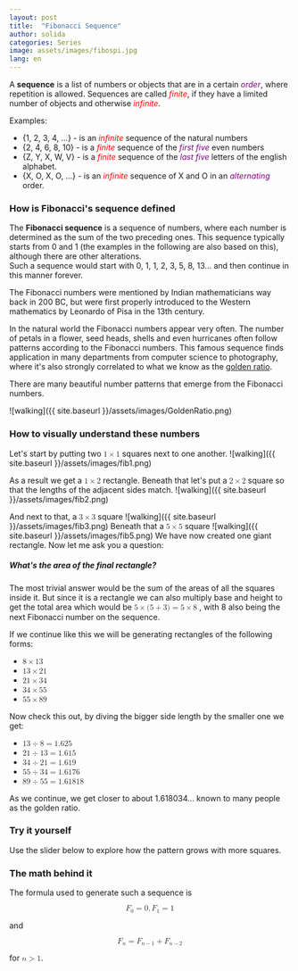 ```yaml
---
layout: post
title:  "Fibonacci Sequence"
author: solida
categories: Series
image: assets/images/fibospi.jpg
lang: en
---
```

A **sequence** is a list of numbers or objects that are in a certain <span style="color: purple;">*order*</span>, where repetition is allowed. Sequences
are called <span style="color: red;">*finite*</span>, if they have a limited number of objects and otherwise <span style="color: red;">*infinite*</span>.

Examples:
- {1, 2, 3, 4, ...} - is an <span style="color: red;">*infinite*</span> sequence of the natural numbers
- {2, 4, 6, 8, 10} - is a <span style="color: red;">*finite*</span> sequence of the <span style="color: purple;">*first five*</span> even numbers
- {Z, Y, X, W, V}  - is a <span style="color: red;">*finite*</span> sequence of the <span style="color: purple;">*last five*</span> letters of the english alphabet.
- {X, O, X, O, ...} - is an <span style="color: red;">*infinite*</span> sequence of X and O in an <span style="color: purple;">*alternating*</span> order.

### How is Fibonacci's sequence defined
The **Fibonacci sequence** is a sequence of numbers, where each number is determined as the sum of the two preceding ones. 
This sequence typically starts from 0 and 1 (the examples in the following are also based on this), although there are other alterations.  
Such a sequence would start with 0, 1, 1, 2, 3, 5, 8, 13... and then continue in this manner forever.

The Fibonacci numbers were mentioned by Indian mathematicians way back in 200 BC, but were first properly introduced 
to the Western mathematics by Leonardo of Pisa in the 13th century.

In the natural world the Fibonacci numbers appear very often. The number of petals in a flower, seed heads, shells and even hurricanes often follow patterns according to the Fibonacci numbers.
This famous sequence finds application in many departments from computer science to photography, where it's also strongly
correlated to what we know as the [golden ratio](https://en.wikipedia.org/wiki/Golden_ratio). 

There are many beautiful number patterns that emerge from the Fibonacci numbers.

![walking]({{ site.baseurl }}/assets/images/GoldenRatio.png)


### How to visually understand these numbers
Let's start by putting two <math display="inline"><mn>1</mn><mo>&times;</mo><mn>1</mn></math> squares next to one another. 
![walking]({{ site.baseurl }}/assets/images/fib1.png)

As a result we get a <math display="inline"><mn>1</mn><mo>&times;</mo><mn>2</mn></math> rectangle. Beneath that let's put a <math display="inline"><mn>2</mn><mo>&times;</mo><mn>2</mn></math> square so that the lengths of the adjacent sides match.
![walking]({{ site.baseurl }}/assets/images/fib2.png)

And next to that, a <math display="inline"><mn>3</mn><mo>&times;</mo><mn>3</mn></math> square
![walking]({{ site.baseurl }}/assets/images/fib3.png)
Beneath that a <math display="inline"><mn>5</mn><mo>&times;</mo><mn>5</mn></math> square
![walking]({{ site.baseurl }}/assets/images/fib5.png)
We have now created one giant rectangle. Now let me ask you a question:

##### What's the area of the final rectangle?
The most trivial answer would be the sum of the areas of all the squares inside it. But since it 
is a rectangle we can also multiply base and height to get the total area which would be <math display="inline"><mrow><mn>5</mn><mo>&times;</mo><mo form="prefix" stretchy="false">(</mo><mn>5</mn><mo>+</mo><mn>3</mn><mo form="postfix" stretchy="false">)</mo><mo>=</mo><mn>5</mn><mo>&times;</mo><mn>8</mn></mrow></math>
, with 8 also being the next Fibonacci number on the sequence.

If we continue like this we will be generating rectangles of the following forms:
- <math display="inline"><mrow><mn>8</mn><mo>&times;</mo><mn>13</mn></mrow></math> 
- <math display="inline"><mrow><mn>13</mn><mo>&times;</mo><mn>21</mn></mrow></math>
- <math display="inline"><mrow><mn>21</mn><mo>&times;</mo><mn>34</mn></mrow></math>
- <math display="inline"><mrow><mn>34</mn><mo>&times;</mo><mn>55</mn></mrow></math>
- <math display="inline"><mrow><mn>55</mn><mo>&times;</mo><mn>89</mn></mrow></math>

Now check this out, by diving the bigger side length by the smaller one we get:
- <math display="inline"><mrow><mn>13</mn><mo lspace="0.2222em" rspace="0.2222em">&divide;</mo><mn>8</mn><mo>=</mo><mn>1.625</mn></mrow></math>
- <math display="inline"><mrow><mn>21</mn><mo lspace="0.2222em" rspace="0.2222em">&divide;</mo><mn>13</mn><mo>=</mo><mn>1.615</mn></mrow></math>
- <math display="inline"><mrow><mn>34</mn><mo lspace="0.2222em" rspace="0.2222em">&divide;</mo><mn>21</mn><mo>=</mo><mn>1.619</mn></mrow></math>
- <math display="inline"><mrow><mn>55</mn><mo lspace="0.2222em" rspace="0.2222em">&divide;</mo><mn>34</mn><mo>=</mo><mn>1.6176</mn></mrow></math>
- <math display="inline"><mrow><mn>89</mn><mo lspace="0.2222em" rspace="0.2222em">&divide;</mo><mn>55</mn><mo>=</mo><mn>1.61818</mn></mrow></math>

As we continue, we get closer to about 1.618034... known to many people as the golden ratio.

### Try it yourself

Use the slider below to explore how the pattern grows with more squares.


<div id="observablehq-412999a1">
  <div class="observablehq-viewof-series"></div>
  <div class="observablehq-canvas"></div>
</div>
<script type="module">
  import {Runtime, Inspector} from "https://cdn.jsdelivr.net/npm/@observablehq/runtime@4/dist/runtime.js";
  import define from "https://api.observablehq.com/@864af2bf64442aa6/fibonacci-series-visualised.js?v=3";
  (new Runtime).module(define, name => {
    if (name === "viewof series") return Inspector.into("#observablehq-412999a1 .observablehq-viewof-series")();
    if (name === "canvas") return Inspector.into("#observablehq-412999a1 .observablehq-canvas")();
  });
</script>

### The math behind it
The formula used to generate such a sequence is

<math display="block">
  <mrow>
    <msub>
      <mi>F</mi>
      <mn>0</mn>
    </msub>
    <mo>=</mo>
    <mn>0</mn>
    <mo separator="true">,</mo>
    <msub>
      <mi>F</mi>
      <mn>1</mn>
    </msub>
    <mo>=</mo>
    <mn>1</mn>
  </mrow>
</math>

and

<math display="block">
  <mrow>
    <msub>
      <mi>F</mi>
      <mi>n</mi>
    </msub>
    <mo>=</mo>
    <msub>
      <mi>F</mi>
      <mrow>
        <mi>n</mi>
        <mo>−</mo>
        <mn>1</mn>
      </mrow>
    </msub>
    <mo>+</mo>
    <msub>
      <mi>F</mi>
      <mrow>
        <mi>n</mi>
        <mo>−</mo>
        <mn>2</mn>
      </mrow>
    </msub>
  </mrow>
</math>

for <math display="inline"><mi>n</mi><mo>></mo><mn>1</mn></math>.
